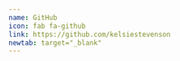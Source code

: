 ```yaml
---
name: GitHub
icon: fab fa-github
link: https://github.com/kelsiestevenson
newtab: target="_blank"
---
```

